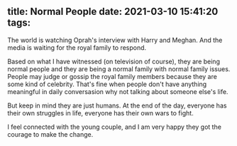 title: Normal People
date: 2021-03-10 15:41:20
tags:
---
The world is watching Oprah's interview with Harry and Meghan. And the media is waiting for the royal family to respond.

Based on what I have witnessed (on television of course), they are being normal people and they are being a normal family with normal family issues. People may judge or gossip the royal family members because they are some kind of celebrity. That's fine when people don't have anything meaningful in daily conversasion why not talking about someone else's life.

But keep in mind they are just humans. At the end of the day, everyone has their own struggles in life, everyone has their own wars to fight.

I feel connected with the young couple, and I am very happy they got the courage to make the change.